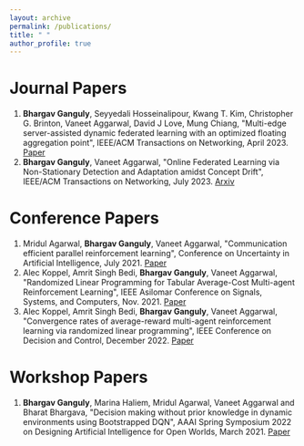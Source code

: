 ```yaml
---
layout: archive
permalink: /publications/
title: " "
author_profile: true
---
```


Journal Papers
======
1. **Bhargav Ganguly**, Seyyedali Hosseinalipour, Kwang T. Kim, Christopher G. Brinton, Vaneet Aggarwal, David J Love, Mung Chiang, 
   "Multi-edge server-assisted dynamic federated learning with an optimized floating aggregation point", 
   IEEE/ACM Transactions on Networking, April 2023. [Paper]("https://ieeexplore.ieee.org/document/10106478")
1. **Bhargav Ganguly**, Vaneet Aggarwal, "Online Federated Learning via Non-Stationary Detection and Adaptation amidst Concept Drift",
   IEEE/ACM Transactions on Networking, July 2023. [Arxiv]("https://arxiv.org/pdf/2211.12578.pdf")

Conference Papers
======
1. Mridul Agarwal, **Bhargav Ganguly**, Vaneet Aggarwal, "Communication efficient parallel reinforcement learning", 
   Conference on Uncertainty in Artificial Intelligence, July 2021. [Paper]("https://proceedings.mlr.press/v161/agarwal21a/agarwal21a.pdf")
1. Alec Koppel, Amrit Singh Bedi, **Bhargav Ganguly**, Vaneet Aggarwal, "Randomized Linear Programming for Tabular Average-Cost Multi-agent Reinforcement Learning", IEEE Asilomar Conference
   on Signals, Systems, and Computers, Nov. 2021. [Paper]("https://ieeexplore.ieee.org/abstract/document/9723192") 
1. Alec Koppel, Amrit Singh Bedi, **Bhargav Ganguly**, Vaneet Aggarwal,
   "Convergence rates of average-reward multi-agent reinforcement learning via randomized linear programming",
   IEEE Conference on Decision and Control, December 2022. [Paper]("https://ieeexplore.ieee.org/abstract/document/9992556")

Workshop Papers
======
1. **Bhargav Ganguly**, Marina Haliem, Mridul Agarwal, Vaneet Aggarwal and Bharat Bhargava, "Decision making without prior knowledge in dynamic environments using Bootstrapped DQN",
   AAAI Spring Symposium 2022 on Designing Artificial Intelligence for Open Worlds, March 2021. [Paper]("https://usc-isi-i2.github.io/AAAI2022SS/papers/SSS-22_paper_32.pdf")

